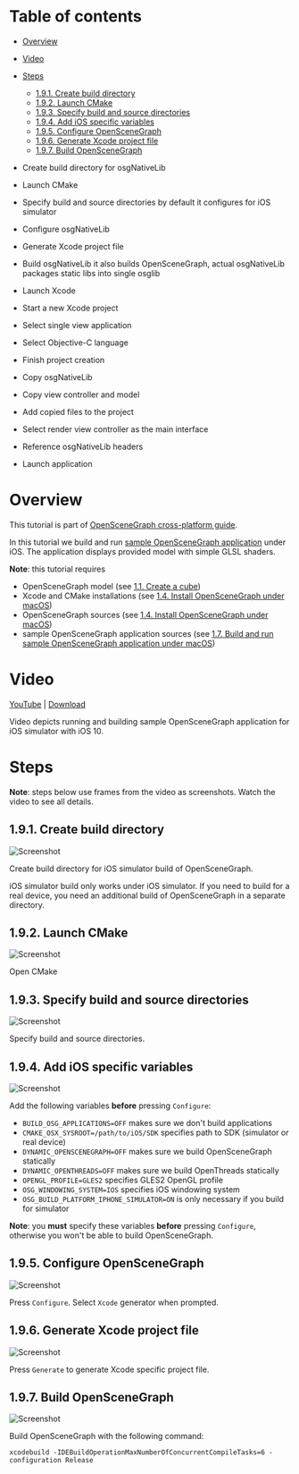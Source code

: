 Table of contents
=================

* [Overview](#overview)
* [Video](#video)
* [Steps](#steps)
  * [1.9.1. Create build directory](#step-build-dir)
  * [1.9.2. Launch CMake](#step-open-cmake)
  * [1.9.3. Specify build and source directories](#step-dirs)
  * [1.9.4. Add iOS specific variables](#step-vars)
  * [1.9.5. Configure OpenSceneGraph](#step-cfg)
  * [1.9.6. Generate Xcode project file](#step-generate)
  * [1.9.7. Build OpenSceneGraph](#step-build-osg)


* Create build directory
  for osgNativeLib
* Launch CMake
* Specify build and source directories
  by default it configures for iOS simulator
* Configure osgNativeLib
* Generate Xcode project file
* Build osgNativeLib
  it also builds OpenSceneGraph, actual osgNativeLib
  packages static libs into single osglib
* Launch Xcode
* Start a new Xcode project
* Select single view application
* Select Objective-C language
* Finish project creation
* Copy osgNativeLib
* Copy view controller and model
* Add copied files to the project
* Select render view controller as the main interface
* Reference osgNativeLib headers
* Launch application


<a name="overview"/>

Overview
========

This tutorial is part of [OpenSceneGraph cross-platform guide](http://github.com/OGStudio/openscenegraph-cross-platform-guide).

In this tutorial we build and run
[sample OpenSceneGraph application](http://github.com/OGStudio/openscenegraph-cross-platform-guide-application)
under iOS. The application displays provided model with simple GLSL shaders.

**Note**: this tutorial requires
* OpenSceneGraph model (see [1.1. Create a cube](../1.1.CreateCube))
* Xcode and CMake installations (see [1.4. Install OpenSceneGraph under macOS](../1.4.InstallUnderMacOS))
* OpenSceneGraph sources (see [1.4. Install OpenSceneGraph under macOS](../1.4.InstallUnderMacOS))
* sample OpenSceneGraph application sources (see [1.7. Build and run sample OpenSceneGraph application under macOS](../1.7.SampleUnderMacOS))

<a name="video"/>

Video
=====

[YouTube](todo) | [Download](readme/video.mp4)

Video depicts running and building sample OpenSceneGraph application
for iOS simulator with iOS 10.

<a name="steps"/>

Steps
=====

**Note**: steps below use frames from the video as screenshots.
Watch the video to see all details.

<a name="step-build-dir"/>

1.9.1. Create build directory
-----------------------------

  ![Screenshot](readme/f???.png)

  Create build directory for iOS simulator build of OpenSceneGraph.  

  iOS simulator build only works under iOS simulator. If you need
  to build for a real device, you need an additional build of
  OpenSceneGraph in a separate directory.

<a name="step-open-cmake"/>

1.9.2. Launch CMake
-------------------

  ![Screenshot](readme/f???.png)

  Open CMake

<a name="step-dirs"/>

1.9.3. Specify build and source directories
-------------------------------------------

  ![Screenshot](readme/f???.png)

  Specify build and source directories.

<a name="step-vars"/>

1.9.4. Add iOS specific variables
---------------------------------

  ![Screenshot](readme/f???.png)

  Add the following variables **before** pressing `Configure`:
  - `BUILD_OSG_APPLICATIONS=OFF` makes sure we don't build applications
  - `CMAKE_OSX_SYSROOT=/path/to/iOS/SDK` specifies path to SDK (simulator or real device)
  - `DYNAMIC_OPENSCENEGRAPH=OFF` makes sure we build OpenSceneGraph statically
  - `DYNAMIC_OPENTHREADS=OFF` makes sure we build OpenThreads statically
  - `OPENGL_PROFILE=GLES2` specifies GLES2 OpenGL profile
  - `OSG_WINDOWING_SYSTEM=IOS` specifies iOS windowing system
  - `OSG_BUILD_PLATFORM_IPHONE_SIMULATOR=ON` is only necessary if you build for simulator

  **Note**: you **must** specify these variables **before** pressing `Configure`,
  otherwise you won't be able to build OpenSceneGraph.

<a name="step-cfg"/>

1.9.5. Configure OpenSceneGraph
-------------------------------

  ![Screenshot](readme/f???.png)

  Press `Configure`. Select `Xcode` generator when prompted.

<a name="step-generate"/>

1.9.6. Generate Xcode project file
-----------------------------------

  ![Screenshot](readme/???.png)

  Press `Generate` to generate Xcode specific project file.

<a name="step-build-osg"/>

1.9.7. Build OpenSceneGraph
---------------------------

  ![Screenshot](readme/???.png)

  Build OpenSceneGraph with the following command:

  `xcodebuild -IDEBuildOperationMaxNumberOfConcurrentCompileTasks=6 -configuration Release`

